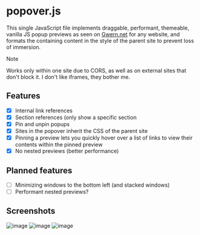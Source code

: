 # popover.js
This single JavaScript file implements draggable, performant, themeable, vanilla JS popup previews as seen on [Gwern.net](https://gwern.net) for any website, and formats the containing content in the style of the parent site to prevent loss of immersion.

> [!NOTE]  
> Works only within one site due to CORS, as well as on external sites that don't block it. I don't like iframes, they bother me.

## Features
- [x] Internal link references
- [x] Section references (only show a specific section
- [x] Pin and unpin popups
- [x] Sites in the popover inherit the CSS of the parent site
- [x] Pinning a preview lets you quickly hover over a list of links to view their contents within the pinned preview
- [x] No nested previews (better performance)

## Planned features
- [ ] Minimizing windows to the bottom left (and stacked windows)
- [ ] Performant nested previews?

## Screenshots
![image](https://github.com/user-attachments/assets/2b02e053-7cdc-48c3-8dc7-2b23b5dbf8c6)
![image](https://github.com/user-attachments/assets/4271f43f-4287-4fe4-b588-d90a9b8eb027)
![image](https://github.com/user-attachments/assets/305c6786-03f4-44f8-9e84-350a6a495447)
